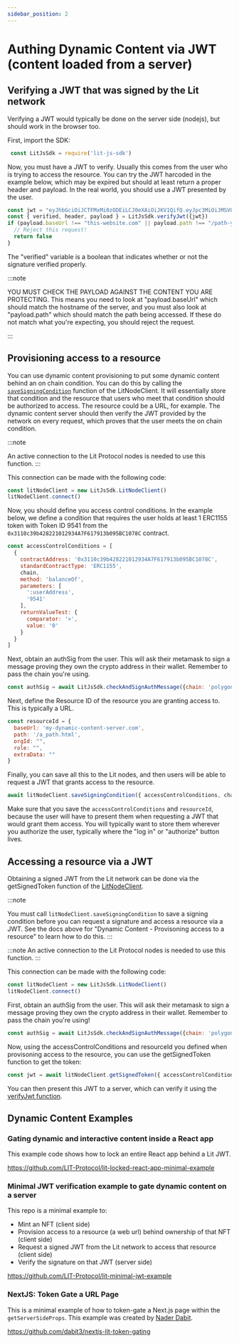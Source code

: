 ```yaml
---
sidebar_position: 2
---
```


# Authing Dynamic Content via JWT (content loaded from a server)

## Verifying a JWT that was signed by the Lit network

Verifying a JWT would typically be done on the server side (nodejs), but should work in the browser too.

First, import the SDK:

```js
 const LitJsSdk = require('lit-js-sdk')
```

Now, you must have a JWT to verify. Usually this comes from the user who is trying to access the resource. You can try the JWT harcoded in the example below, which may be expired but should at least return a proper header and payload. In the real world, you should use a JWT presented by the user.

```js
const jwt = "eyJhbGciOiJCTFMxMi0zODEiLCJ0eXAiOiJKV1QifQ.eyJpc3MiOiJMSVQiLCJzdWIiOiIweGRiZDM2MGYzMDA5N2ZiNmQ5MzhkY2M4YjdiNjI4NTRiMzYxNjBiNDUiLCJjaGFpbiI6ImZhbnRvbSIsImlhdCI6MTYyODAzMTM1OCwiZXhwIjoxNjI4MDc0NTU4LCJiYXNlVXJsIjoiaHR0cHM6Ly9teS1keW5hbWljLWNvbnRlbnQtc2VydmVyLmNvbSIsInBhdGgiOiIvYV9wYXRoLmh0bWwiLCJvcmdJZCI6IiJ9.lX_aBSgGVYWd2FL6elRHoPJ2nab0IkmmX600cwZPCyK_SazZ-pzBUGDDQ0clthPVAtoS7roHg14xpEJlcSJUZBA7VTlPiDCOrkie_Hmulj765qS44t3kxAYduLhNQ-VN"
const { verified, header, payload } = LitJsSdk.verifyJwt({jwt})
if (payload.baseUrl !== "this-website.com" || payload.path !== "/path-you-expected" || payload.orgId !== "" || payload.role !== "" || payload.extraData !== "") {
  // Reject this request!
  return false
}
```

The "verified" variable is a boolean that indicates whether or not the signature verified properly. 

:::note

YOU MUST CHECK THE PAYLOAD AGAINST THE CONTENT YOU ARE PROTECTING. This means you need to look at "payload.baseUrl" which should match the hostname of the server, and you must also look at "payload.path" which should match the path being accessed. If these do not match what you're expecting, you should reject the request.

:::

## Provisioning access to a resource

You can use dynamic content provisioning to put some dynamic content behind an on chain condition. You can do this by calling the [`saveSigningCondition`](https://lit-protocol.github.io/lit-js-sdk/api_docs_html/index.html#litnodeclient) function of the LitNodeClient. It will essentially store that condition and the resource that users who meet that condition should be authorized to access. The resource could be a URL, for example. The dynamic content server should then verify the JWT provided by the network on every request, which proves that the user meets the on chain condition.

:::note

An active connection to the Lit Protocol nodes is needed to use this function.
:::

This connection can be made with the following code:

```js
const litNodeClient = new LitJsSdk.LitNodeClient()
litNodeClient.connect()
```

Now, you should define you access control conditions. In the example below, we define a condition that requires the user holds at least 1 ERC1155 token with Token ID 9541 from the `0x3110c39b428221012934A7F617913b095BC1078C` contract.

```js
const accessControlConditions = [
  {
    contractAddress: '0x3110c39b428221012934A7F617913b095BC1078C',
    standardContractType: 'ERC1155',
    chain,
    method: 'balanceOf',
    parameters: [
      ':userAddress',
      '9541'
    ],
    returnValueTest: {
      comparator: '>',
      value: '0'
    }
  }
]
```

Next, obtain an authSig from the user. This will ask their metamask to sign a message proving they own the crypto address in their wallet. Remember to pass the chain you're using.

```js
const authSig = await LitJsSdk.checkAndSignAuthMessage({chain: 'polygon'})
```

Next, define the Resource ID of the resource you are granting access to. This is typically a URL.

```js
const resourceId = {
  baseUrl: 'my-dynamic-content-server.com',
  path: '/a_path.html',
  orgId: "",
  role: "",
  extraData: ""
}
```

Finally, you can save all this to the Lit nodes, and then users will be able to request a JWT that grants access to the resource.

```js
await litNodeClient.saveSigningCondition({ accessControlConditions, chain, authSig, resourceId })
```

Make sure that you save the `accessControlConditions` and `resourceId`, because the user will have to present them when requesting a JWT that would grant them access. You will typically want to store them wherever you authorize the user, typically where the "log in" or "authorize" button lives.

## Accessing a resource via a JWT

Obtaining a signed JWT from the Lit network can be done via the getSignedToken function of the [LitNodeClient](https://lit-protocol.github.io/lit-js-sdk/api_docs_html/index.html#litnodeclient).

:::note

You must call `litNodeClient.saveSigningCondition` to save a signing condition before you can request a signature and access a resource via a JWT. See the docs above for "Dynamic Content - Provisoning access to a resource" to learn how to do this.
:::

:::note
An active connection to the Lit Protocol nodes is needed to use this function.
:::

This connection can be made with the following code:


```js
const litNodeClient = new LitJsSdk.LitNodeClient()
litNodeClient.connect()
```

First, obtain an authSig from the user. This will ask their metamask to sign a message proving they own the crypto address in their wallet. Remember to pass the chain you're using!

```js
const authSig = await LitJsSdk.checkAndSignAuthMessage({chain: 'polygon'})
```

Now, using the accessControlConditions and resourceId you defined when provisoning access to the resource, you can use the getSignedToken function to get the token:

```js
const jwt = await litNodeClient.getSignedToken({ accessControlConditions, chain, authSig, resourceId })
```

You can then present this JWT to a server, which can verify it using the [verifyJwt function](https://lit-protocol.github.io/lit-js-sdk/api_docs_html/index.html#verifyjwt).

## Dynamic Content Examples

### Gating dynamic and interactive content inside a React app

This example code shows how to lock an entire React app behind a Lit JWT.

https://github.com/LIT-Protocol/lit-locked-react-app-minimal-example

### Minimal JWT verification example to gate dynamic content on a server

This repo is a minimal example to:

- Mint an NFT (client side)
- Provision access to a resource (a web url) behind ownership of that NFT (client side)
- Request a signed JWT from the Lit network to access that resource (client side)
- Verify the signature on that JWT (server side)

https://github.com/LIT-Protocol/lit-minimal-jwt-example

### NextJS: Token Gate a URL Page


This is a minimal example of how to token-gate a Next.js page within the `getServerSideProps`. This example was created by [Nader Dabit](https://twitter.com/dabit3).

https://github.com/dabit3/nextjs-lit-token-gating
